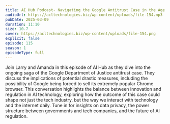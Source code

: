 ```yaml
---
title: AI Hub Podcast- Navigating the Google Antitrust Case in the Age of AI 
audioUrl: https://acltechnologies.biz/wp-content/uploads/file-154.mp3
pubDate: 2025-03-09
duration: 11:10
size: 10.7
cover: https://acltechnologies.biz/wp-content/uploads/file-154.png
explicit: false
episode: 115
season: 1
episodeType: full
---
```

Join Larry and Amanda in this episode of AI Hub as they dive into the ongoing saga of the Google Department of Justice antitrust case. They discuss the implications of potential drastic measures, including the possibility of Google being forced to sell its extremely popular Chrome browser. This conversation highlights the balance between innovation and regulation in AI technology, exploring how the outcome of this case could shape not just the tech industry, but the way we interact with technology and the internet daily. Tune in for insights on data privacy, the power structure between governments and tech companies, and the future of AI regulation.